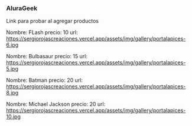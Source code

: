 ### AluraGeek

Link para probar al agregar productos

Nombre: FLash
precio: 10
url: https://sergiorojascreaciones.vercel.app/assets/img/gallery/portalapices-6.jpg

Nombre: Bulbasaur
precio: 15
url: https://sergiorojascreaciones.vercel.app/assets/img/gallery/portalapices-5.jpg

Nombre: Batman
precio: 20
url: https://sergiorojascreaciones.vercel.app/assets/img/gallery/portalapices-8.jpg

Nombre: Michael Jackson
precio: 20
url: https://sergiorojascreaciones.vercel.app/assets/img/gallery/portalapices-10.jpg